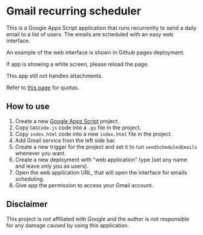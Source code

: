 # Gmail recurring scheduler

This is a Google Apps Script application that runs recurrently to send a daily email to a list of users.
The emails are scheduled with an easy web interface.

An example of the web interface is shown in Github pages deployment.

If app is showing a white screen, please reload the page.

This app still not handles attachments.

Refer to [this page](https://developers.google.com/apps-script/guides/services/quotas) for quotas.

## How to use

1. Create a new [Google Apps Script](https://script.google.com/home) project.
2. Copy `GASCode.js` code into a `.gs` file in the project.
3. Copy `index.html` code into a new `index.html` file in the project.
4. Add Gmail service from the left side bar.
5. Create a new trigger for the project and set it to run `sendScheduledEmails` whenever you want.
6. Create a new deployment with "web application" type (set any name and leave only you as users).
7. Open the web application URL, that will open the interface for emails scheduling.
8. Give app the permission to access your Gmail account.

## Disclaimer

This project is not affiliated with Google and the author is not responsible for any damage caused by using this application.